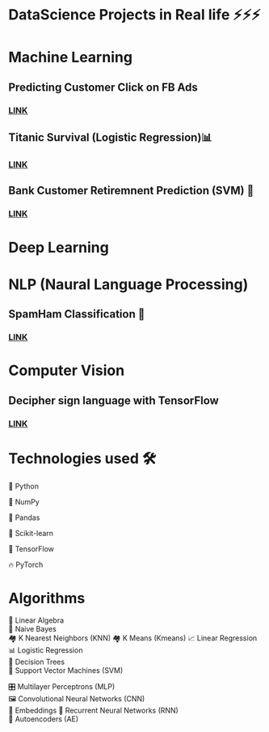 # DataScience Projects in Real life ⚡️⚡️⚡️


# Machine Learning

## Predicting Customer Click on FB Ads 
### [LINK](https://github.com/ayoub-berdeddouch/DSProjects_Real_life/blob/master/Predict_CustomerClicks_onFB_ads.ipynb)

## Titanic Survival (Logistic Regression)📊
### [LINK](https://github.com/ayoub-berdeddouch/DSProjects_Real_life/blob/master/TitanicSurvival_LogisticRegression.ipynb)

## Bank Customer Retiremnent Prediction (SVM) 🦺
### [LINK](https://github.com/ayoub-berdeddouch/DSProjects_Real_life/blob/master/Bank_CustomerRetirementPrediction_Using_SVM.ipynb)

# Deep Learning


# NLP (Naural Language Processing)

## SpamHam Classification  📖
### [LINK](https://github.com/ayoub-berdeddouch/DSProjects_Real_life/blob/master/Spam_Ham_Classification.ipynb)


# Computer Vision

## Decipher sign language with TensorFlow
### [LINK](https://github.com/ayoub-berdeddouch/DSProjects_Real_life/)



# Technologies used 🛠️


🐍 Python

🔢 NumPy

🐼 Pandas

🧬 Scikit-learn

🌊 TensorFlow

🔥 PyTorch

# Algorithms

🧮 Linear Algebra	
👶 Naive Bayes	
🏘 K Nearest Neighbors (KNN)
🏘 K Means (Kmeans)
📈 Linear Regression	
📊 Logistic Regression	
🌳 Decision Trees	
🦺 Support Vector Machines (SVM)

🎛 Multilayer Perceptrons (MLP)	
🖼 Convolutional Neural Networks (CNN)	
👑 Embeddings
📗 Recurrent Neural Networks (RNN)	
🔮 Autoencoders (AE)	

